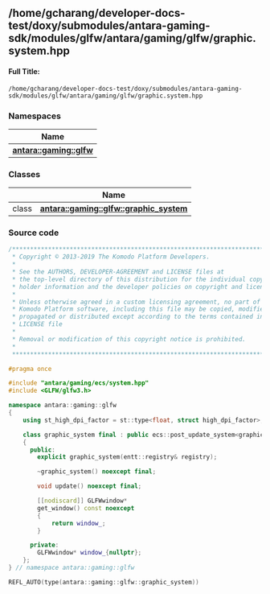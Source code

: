 

## /home/gcharang/developer-docs-test/doxy/submodules/antara-gaming-sdk/modules/glfw/antara/gaming/glfw/graphic.system.hpp

#### Full Title:
```
/home/gcharang/developer-docs-test/doxy/submodules/antara-gaming-sdk/modules/glfw/antara/gaming/glfw/graphic.system.hpp
```







### Namespaces

| Name           |
| -------------- |
| **[antara::gaming::glfw](Namespaces/namespaceantara_1_1gaming_1_1glfw.md)**  |

### Classes

|                | Name           |
| -------------- | -------------- |
| class | **[antara::gaming::glfw::graphic_system](Classes/classantara_1_1gaming_1_1glfw_1_1graphic__system.md)**  |















### Source code

```cpp
/******************************************************************************
 * Copyright © 2013-2019 The Komodo Platform Developers.                      *
 *                                                                            *
 * See the AUTHORS, DEVELOPER-AGREEMENT and LICENSE files at                  *
 * the top-level directory of this distribution for the individual copyright  *
 * holder information and the developer policies on copyright and licensing.  *
 *                                                                            *
 * Unless otherwise agreed in a custom licensing agreement, no part of the    *
 * Komodo Platform software, including this file may be copied, modified,     *
 * propagated or distributed except according to the terms contained in the   *
 * LICENSE file                                                               *
 *                                                                            *
 * Removal or modification of this copyright notice is prohibited.            *
 *                                                                            *
 ******************************************************************************/

#pragma once

#include "antara/gaming/ecs/system.hpp"
#include <GLFW/glfw3.h>

namespace antara::gaming::glfw
{
    using st_high_dpi_factor = st::type<float, struct high_dpi_factor>;

    class graphic_system final : public ecs::post_update_system<graphic_system>
    {
      public:
        explicit graphic_system(entt::registry& registry);

        ~graphic_system() noexcept final;

        void update() noexcept final;

        [[nodiscard]] GLFWwindow*
        get_window() const noexcept
        {
            return window_;
        }

      private:
        GLFWwindow* window_{nullptr};
    };
} // namespace antara::gaming::glfw

REFL_AUTO(type(antara::gaming::glfw::graphic_system))
```




